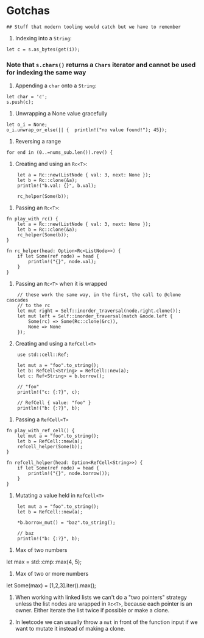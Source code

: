 # Gotchas
    ## Stuff that modern tooling would catch but we have to remember

1. Indexing into a `String`:

```
let c = s.as_bytes(get(i));
```

### Note that `s.chars()` returns a `Chars` iterator and cannot be used for indexing the same way

1. Appending a `char` onto a `String`:
   
```
let char = 'c';
s.push(c);
```

1. Unwrapping a None value gracefully

```
let o_i = None;
o_i.unwrap_or_else(|| {  println!("no value found!"); 45});
```

1. Reversing a range

```
for end in (0..=nums_sub.len()).rev() {
```

1. Creating and using an `Rc<T>`:

```
    let a = Rc::new(ListNode { val: 3, next: None });
    let b = Rc::clone(&a);
    println!("b.val: {}", b.val); 

    rc_helper(Some(b));
```

1. Passing an `Rc<T>`:

```
fn play_with_rc() {
    let a = Rc::new(ListNode { val: 3, next: None });
    let b = Rc::clone(&a);
    rc_helper(Some(b));
}

fn rc_helper(head: Option<Rc<ListNode>>) {
    if let Some(ref node) = head {
        println!("{}", node.val);
    }
}
```

1. Passing an `Rc<T>` when it is wrapped

```
    // these work the same way, in the first, the call to @clone cascades
    // to the rc
    let mut right = Self::inorder_traversal(node.right.clone());
    let mut left = Self::inorder_traversal(match &node.left {
        Some(rc) => Some(Rc::clone(&rc)),
        None => None 
    });
```

2. Creating and using a `RefCell<T>`

```
    use std::cell::Ref;

    let mut a = "foo".to_string();
    let b: RefCell<String> = RefCell::new(a);
    let c: Ref<String> = b.borrow();

    // "foo"
    println!("c: {:?}", c);

    // RefCell { value: "foo" }
    println!("b: {:?}", b);
```

1. Passing a `RefCell<T>`

```
fn play_with_ref_cell() {
    let mut a = "foo".to_string();
    let b = RefCell::new(a);
    refcell_helper(Some(b));
}

fn refcell_helper(head: Option<RefCell<String>>) {
    if let Some(ref node) = head {
        println!("{}", node.borrow());
    }
}
```

1. Mutating a value held in `RefCell<T>`

```
    let mut a = "foo".to_string();
    let b = RefCell::new(a);

    *b.borrow_mut() = "baz".to_string();

    // baz
    println!("b: {:?}", b);
```

1. Max of two numbers

let max = std::cmp::max(4, 5);

1. Max of two or more numbers 

let Some(max) = [1,2,3].iter().max();

1. When working with linked lists we can't do a "two pointers" strategy unless the list nodes are wrapped in `Rc<T>`, because each pointer is an owner. Either iterate the list twice if possible or make a clone. 

1. In leetcode we can usually throw a `mut` in front of the function input if we want to mutate it instead of making a clone. 